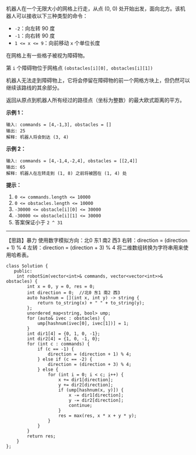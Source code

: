 机器人在一个无限大小的网格上行走，从点 (0, 0) 处开始出发，面向北方。该机器人可以接收以下三种类型的命令：

- `-2`：向左转 90 度
- `-1`：向右转 90 度
- `1 <= x <= 9`：向前移动 `x` 个单位长度

在网格上有一些格子被视为障碍物。

第 `i` 个障碍物位于网格点  `(obstacles[i][0], obstacles[i][1])`

机器人无法走到障碍物上，它将会停留在障碍物的前一个网格方块上，但仍然可以继续该路线的其余部分。

返回从原点到机器人所有经过的路径点（坐标为整数）的最大欧式距离的平方。

 

**示例 1：**

```
输入: commands = [4,-1,3], obstacles = []
输出: 25
解释: 机器人将会到达 (3, 4)
```

**示例 2：**

```
输入: commands = [4,-1,4,-2,4], obstacles = [[2,4]]
输出: 65
解释: 机器人在左转走到 (1, 8) 之前将被困在 (1, 4) 处
```

 

**提示：**

1. `0 <= commands.length <= 10000`
2. `0 <= obstacles.length <= 10000`
3. `-30000 <= obstacle[i][0] <= 30000`
4. `-30000 <= obstacle[i][1] <= 30000`
5. 答案保证小于 `2 ^ 31`

------

【思路】暴力 使用数字模拟方向：北0 东1 南2 西3 右转：direction = (direction + 1) % 4 左转：direction = (direction + 3) % 4 将二维数组转换为字符串用来使用哈希表。

```
class Solution {
   public:
    int robotSim(vector<int>& commands, vector<vector<int>>& obstacles) {
        int x = 0, y = 0, res = 0;
        int direction = 0;  //北0 东1 南2 西3
        auto hashnum = [](int x, int y) -> string {
            return to_string(x) + " " + to_string(y);
        };
        unordered_map<string, bool> ump;
        for (auto& ivec : obstacles) {
            ump[hashnum(ivec[0], ivec[1])] = 1;
        }
        int dir1[4] = {0, 1, 0, -1};
        int dir2[4] = {1, 0, -1, 0};
        for (int c : commands) {
            if (c == -1) {
                direction = (direction + 1) % 4;
            } else if (c == -2) {
                direction = (direction + 3) % 4;
            } else {
                for (int i = 0; i < c; i++) {
                    x += dir1[direction];
                    y += dir2[direction];
                    if (ump[hashnum(x, y)]) {
                        x -= dir1[direction];
                        y -= dir2[direction];
                        continue;
                    }
                    res = max(res, x * x + y * y);
                }
            }
        }
        return res;
    }
};
```